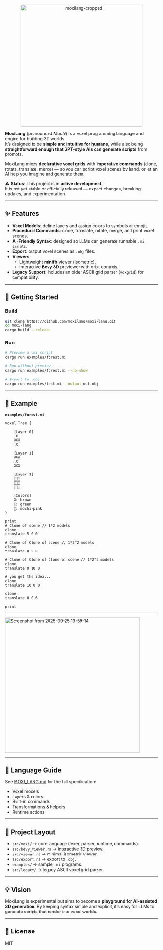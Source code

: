 <p align="center">
  <img height="400" alt="moxilang-cropped" src="https://github.com/user-attachments/assets/aca8e6bb-4a8c-4ed9-abc5-2972e89f89b0" />
</p>

**MoxiLang** (pronounced *Mochi*) is a voxel programming language and engine for building 3D worlds.  
It’s designed to be **simple and intuitive for humans**, while also being **straightforward enough that GPT-style AIs can generate scripts** from prompts.  

MoxiLang mixes **declarative voxel grids** with **imperative commands** (clone, rotate, translate, merge) — so you can script voxel scenes by hand, or let an AI help you imagine and generate them.

⚠️ **Status**: This project is in **active development**.  
It is not yet stable or officially released — expect changes, breaking updates, and experimentation.

---

## ✨ Features
- **Voxel Models**: define layers and assign colors to symbols or emojis.  
- **Procedural Commands**: clone, translate, rotate, merge, and print voxel scenes.  
- **AI-Friendly Syntax**: designed so LLMs can generate runnable `.mi` scripts.  
- **Export**: output voxel scenes as `.obj` files.  
- **Viewers**:  
  - Lightweight **minifb** viewer (isometric).  
  - Interactive **Bevy 3D** previewer with orbit controls.  
- **Legacy Support**: includes an older ASCII grid parser (`voxgrid`) for compatibility.  

---

## 🚀 Getting Started

### Build
```bash
git clone https://github.com/moxilang/moxi-lang.git
cd moxi-lang
cargo build --release
```

### Run

```bash
# Preview a .mi script
cargo run examples/forest.mi

# Run without preview
cargo run examples/forest.mi --no-show

# Export to .obj
cargo run examples/test.mi --output out.obj
```

---

## 📜 Example

**`examples/forest.mi`**

```mi
voxel Tree {

    [Layer 0]
    .X.
    XXX
    .X.

    [Layer 1]
    XXX
    .X.
    XXX

    [Layer 2]
    🌳🌳🌳
    🌳🍡🌳
    🌳🌳🌳

    [Colors]
    X: brown
    🌳: green
    🍡: mochi-pink
}

print
# Clone of scene // 1*2 models
clone
translate 5 0 0

# Clone of Clone of scene // 1*2^2 models
clone
translate 0 5 0

# Clone of Clone of Clone of scene // 1*2^3 models
clone
translate 0 10 0

# you get the idea...
clone
translate 10 0 0

clone
translate 0 0 6

print
```

---

<img height="444" alt="Screenshot from 2025-09-25 19-59-14" src="https://github.com/user-attachments/assets/929477d3-6a6b-4f04-a761-2c29f26a1079" />

---

## 📖 Language Guide

See [MOXI_LANG.md](./MOXI_LANG.md) for the full specification:

* Voxel models
* Layers & colors
* Built-in commands
* Transformations & helpers
* Runtime actions

---

## 🧩 Project Layout

* `src/moxi/` → core language (lexer, parser, runtime, commands).
* `src/bevy_viewer.rs` → interactive 3D preview.
* `src/viewer.rs` → minimal isometric viewer.
* `src/export.rs` → export to `.obj`.
* `examples/` → sample `.mi` programs.
* `src/legacy/` → legacy ASCII voxel grid parser.

---

## 💡 Vision

MoxiLang is experimental but aims to become a **playground for AI-assisted 3D generation**.
By keeping syntax simple and explicit, it’s easy for LLMs to generate scripts that render into voxel worlds.

---

## 📜 License

MIT

